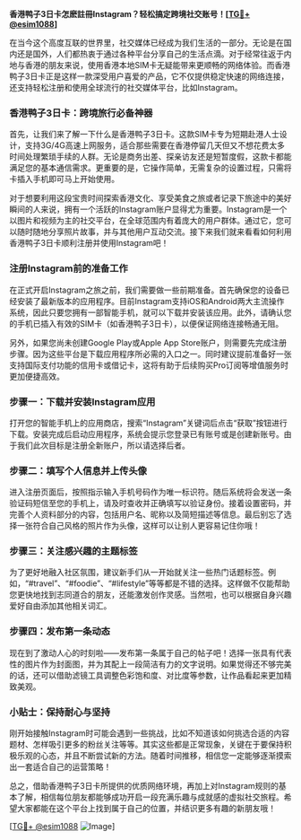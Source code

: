 **香港鸭子3日卡怎麽註冊Instagram？轻松搞定跨境社交账号！[[TG💪+ @esim1088](https://t.me/s/esim1088)]**

在当今这个高度互联的世界里，社交媒体已经成为我们生活的一部分。无论是在国内还是国外，人们都热衷于通过各种平台分享自己的生活点滴。对于经常往返于内地与香港的朋友来说，使用香港本地SIM卡无疑能带来更顺畅的网络体验。而香港鸭子3日卡正是这样一款深受用户喜爱的产品，它不仅提供稳定快速的网络连接，还支持轻松注册和使用全球流行的社交媒体平台，比如Instagram。

### 香港鸭子3日卡：跨境旅行必备神器

首先，让我们来了解一下什么是香港鸭子3日卡。这款SIM卡专为短期赴港人士设计，支持3G/4G高速上网服务，适合那些需要在香港停留几天但又不想花费太多时间处理繁琐手续的人群。无论是商务出差、探亲访友还是短暂度假，这款卡都能满足您的基本通信需求。更重要的是，它操作简单，无需复杂的设置过程，只需将卡插入手机即可马上开始使用。

对于想要利用这段宝贵时间探索香港文化、享受美食之旅或者记录下旅途中的美好瞬间的人来说，拥有一个活跃的Instagram账户显得尤为重要。Instagram是一个以图片和视频为主的社交平台，在全球范围内有着庞大的用户群体。通过它，您可以随时随地分享照片故事，并与其他用户互动交流。接下来我们就来看看如何利用香港鸭子3日卡顺利注册并使用Instagram吧！

### 注册Instagram前的准备工作

在正式开启Instagram之旅之前，我们需要做一些前期准备。首先确保您的设备已经安装了最新版本的应用程序。目前Instagram支持iOS和Android两大主流操作系统，因此只要您拥有一部智能手机，就可以下载并安装该应用。此外，请确认您的手机已插入有效的SIM卡（如香港鸭子3日卡），以便保证网络连接畅通无阻。

另外，如果您尚未创建Google Play或Apple App Store账户，则需要先完成注册步骤。因为这些平台是下载应用程序所必需的入口之一。同时建议提前准备好一张支持国际支付功能的信用卡或借记卡，这将有助于后续购买Pro订阅等增值服务时更加便捷高效。

### 步骤一：下载并安装Instagram应用

打开您的智能手机上的应用商店，搜索“Instagram”关键词后点击“获取”按钮进行下载。安装完成后启动应用程序，系统会提示您登录已有账号或是创建新账号。由于我们此次目标是注册全新账户，所以请选择后者。

### 步骤二：填写个人信息并上传头像

进入注册页面后，按照指示输入手机号码作为唯一标识符。随后系统将会发送一条验证码短信至您的手机上，请及时查收并正确填写以验证身份。接着设置密码，并完善个人资料部分的内容，包括用户名、昵称以及简短描述等信息。最后别忘了选择一张符合自己风格的照片作为头像，这样可以让别人更容易记住你哦！

### 步骤三：关注感兴趣的主题标签

为了更好地融入社区氛围，建议新手们从一开始就关注一些热门话题标签。例如，“#travel”、“#foodie”、“#lifestyle”等等都是不错的选择。这样做不仅能帮助您更快地找到志同道合的朋友，还能激发创作灵感。当然啦，也可以根据自身兴趣爱好自由添加其他相关词汇。

### 步骤四：发布第一条动态

现在到了激动人心的时刻啦——发布第一条属于自己的帖子吧！选择一张具有代表性的图片作为封面图，并为其配上一段简洁有力的文字说明。如果觉得还不够完美的话，还可以借助滤镜工具调整色彩饱和度、对比度等参数，让作品看起来更加精致美观。

### 小贴士：保持耐心与坚持

刚开始接触Instagram时可能会遇到一些挑战，比如不知道该如何挑选合适的内容题材、怎样吸引更多的粉丝关注等等。其实这些都是正常现象，关键在于要保持积极乐观的心态，并且不断尝试新的方法。随着时间推移，相信您一定能够逐渐摸索出一套适合自己的运营策略！

总之，借助香港鸭子3日卡所提供的优质网络环境，再加上对Instagram规则的基本了解，相信每位朋友都能够成功开启一段充满乐趣与成就感的虚拟社交旅程。希望大家都能在这个平台上找到属于自己的位置，并结识更多有趣的新朋友哦！

[[TG💪+ @esim1088](https://t.me/s/esim1088) ![Image](https://i.postimg.cc/4NQfJmqS/Snipaste-2025-05-13-00-14-12.png)]